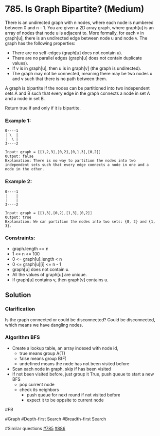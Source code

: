 # 785. Is Graph Bipartite? (Medium)

There is an undirected graph with n nodes, where each node is numbered between 0 and n - 1. You are given a 2D array graph, where graph[u] is an array of nodes that node u is adjacent to. More formally, for each v in graph[u], there is an undirected edge between node u and node v. The graph has the following properties:

- There are no self-edges (graph[u] does not contain u).
- There are no parallel edges (graph[u] does not contain duplicate values).
- If v is in graph[u], then u is in graph[v] (the graph is undirected).
- The graph may not be connected, meaning there may be two nodes u and v such that there is no path between them.

A graph is bipartite if the nodes can be partitioned into two independent sets A and B such that every edge in the graph connects a node in set A and a node in set B.

Return true if and only if it is bipartite.

### Example 1:

```
0----1
| \  |
|  \ |
3----2

Input: graph = [[1,2,3],[0,2],[0,1,3],[0,2]]
Output: false
Explanation: There is no way to partition the nodes into two independent sets such that every edge connects a node in one and a node in the other.
```

### Example 2:

```
0----1
|    |
|    |
3----2

Input: graph = [[1,3],[0,2],[1,3],[0,2]]
Output: true
Explanation: We can partition the nodes into two sets: {0, 2} and {1, 3}.
```

### Constraints:

- graph.length == n
- 1 <= n <= 100
- 0 <= graph[u].length < n
- 0 <= graph[u][i] <= n - 1
- graph[u] does not contain u.
- All the values of graph[u] are unique.
- If graph[u] contains v, then graph[v] contains u.

## Solution

### Clarification

Is the graph connected or could be disconnected?
Could be disconnected, which means we have dangling nodes.

### Algorithm BFS

- Create a lookup table, an array indexed with node id,
  - true means group A(T)
  - false means group B(F)
  - undefined means the node has not been visited before
- Scan each node in graph, skip if has been visited
- If not been visited before, just group it True, push queue to start a new BFS
  - pop current node
  - check its neighbors
    - push queue for next round if not visited before
    - expect it to be oppsite to current node

#FB

#Graph #Depth-first Search #Breadth-first Search

#Similar questions [#785](../p785m/README.md) [#886](../p886m/README.md)
